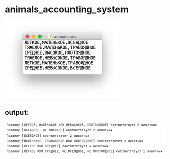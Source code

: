 # animals_accounting_system

![animalList](https://github.com/k-allard/imgs/blob/master/animals.png)

## output:

![animalList](https://github.com/k-allard/imgs/blob/master/output.png)
